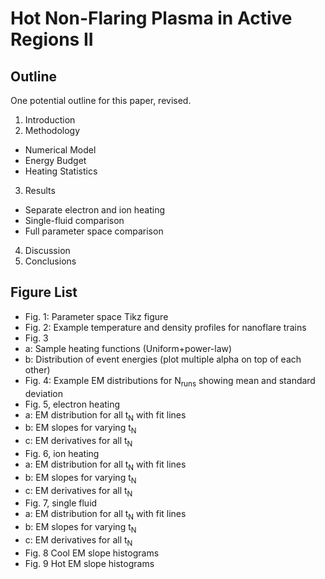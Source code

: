 # Hot Non-Flaring Plasma in Active Regions II

## Outline
One potential outline for this paper, revised.

1. Introduction
2. Methodology
 - Numerical Model
 - Energy Budget
 - Heating Statistics
3. Results
 - Separate electron and ion heating
 - Single-fluid comparison
 - Full parameter space comparison
4. Discussion
5. Conclusions

## Figure List

- Fig. 1: Parameter space Tikz figure
- Fig. 2: Example temperature and density profiles for nanoflare trains
- Fig. 3
 - a: Sample heating functions (Uniform+power-law)
 - b: Distribution of event energies (plot multiple alpha on top of each other)
- Fig. 4: Example EM distributions for N<sub>runs</sub> showing mean and standard deviation
- Fig. 5, electron heating
 - a: EM distribution for all t<sub>N</sub> with fit lines
 - b: EM slopes for varying t<sub>N</sub>
 - c: EM derivatives for all t<sub>N</sub>
- Fig. 6, ion heating
 - a: EM distribution for all t<sub>N</sub> with fit lines
 - b: EM slopes for varying t<sub>N</sub>
 - c: EM derivatives for all t<sub>N</sub>
- Fig. 7, single fluid
 - a: EM distribution for all t<sub>N</sub> with fit lines
 - b: EM slopes for varying t<sub>N</sub>
 - c: EM derivatives for all t<sub>N</sub>
- Fig. 8 Cool EM slope histograms
- Fig. 9 Hot EM slope histograms

